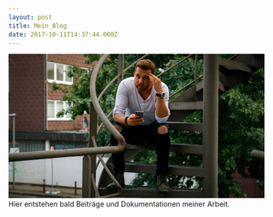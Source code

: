 ```yaml
---
layout: post
title: Mein Blog
date: 2017-10-11T14:37:44.000Z
---
```


<img src="/images/pic01.jpg" class="fit image"> Hier entstehen bald Beiträge und Dokumentationen meiner Arbeit.